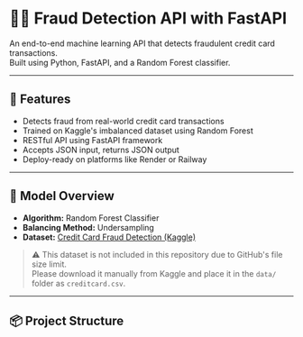 # 🕵️‍♀️ Fraud Detection API with FastAPI

An end-to-end machine learning API that detects fraudulent credit card transactions.  
Built using Python, FastAPI, and a Random Forest classifier.

---

## 🚀 Features

- Detects fraud from real-world credit card transactions
- Trained on Kaggle's imbalanced dataset using Random Forest
- RESTful API using FastAPI framework
- Accepts JSON input, returns JSON output
- Deploy-ready on platforms like Render or Railway

---

## 🧠 Model Overview

- **Algorithm:** Random Forest Classifier
- **Balancing Method:** Undersampling
- **Dataset:** [Credit Card Fraud Detection (Kaggle)](https://www.kaggle.com/datasets/mlg-ulb/creditcardfraud)

> ⚠️ This dataset is not included in this repository due to GitHub's file size limit.  
> Please download it manually from Kaggle and place it in the `data/` folder as `creditcard.csv`.

---

## 📦 Project Structure

